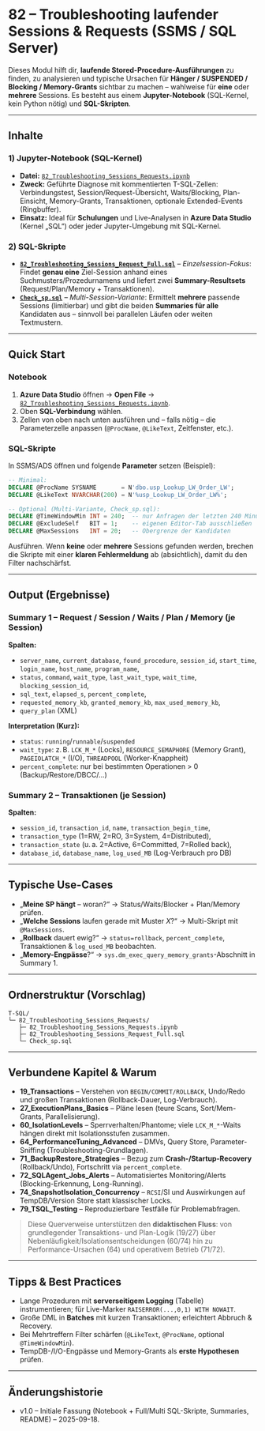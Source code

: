 # 82 – Troubleshooting laufender Sessions & Requests (SSMS / SQL Server)

Dieses Modul hilft dir, **laufende Stored-Procedure-Ausführungen** zu finden, zu analysieren und typische Ursachen für **Hänger / SUSPENDED / Blocking / Memory-Grants** sichtbar zu machen – wahlweise für **eine** oder **mehrere** Sessions. Es besteht aus einem **Jupyter-Notebook** (SQL-Kernel, kein Python nötig) und **SQL-Skripten**.

---

## Inhalte

### 1) Jupyter-Notebook (SQL-Kernel)

* **Datei:** [`82_Troubleshooting_Sessions_Requests.ipynb`](82_Troubleshooting_Sessions_Requests.ipynb)
* **Zweck:** Geführte Diagnose mit kommentierten T-SQL-Zellen: Verbindungstest, Session/Request-Übersicht, Waits/Blocking, Plan-Einsicht, Memory-Grants, Transaktionen, optionale Extended-Events (Ringbuffer).
* **Einsatz:** Ideal für **Schulungen** und Live-Analysen in **Azure Data Studio** (Kernel „SQL“) oder jeder Jupyter-Umgebung mit SQL-Kernel.

### 2) SQL-Skripte

* [**`82_Troubleshooting_Sessions_Request_Full.sql`**](82_Troubleshooting_Sessions_Request_Full.sql) – *Einzelsession-Fokus*:
  Findet **genau eine** Ziel-Session anhand eines Suchmusters/Prozedurnamens und liefert zwei **Summary-Resultsets** (Request/Plan/Memory + Transaktionen).
* [**`Check_sp.sql`**](Check_sp.sql) – *Multi-Session-Variante*:
  Ermittelt **mehrere** passende Sessions (limitierbar) und gibt die beiden **Summaries für alle** Kandidaten aus – sinnvoll bei parallelen Läufen oder weiten Textmustern.

---

## Quick Start

### Notebook

1. **Azure Data Studio** öffnen → **Open File** → [`82_Troubleshooting_Sessions_Requests.ipynb`](82_Troubleshooting_Sessions_Requests.ipynb).
2. Oben **SQL-Verbindung** wählen.
3. Zellen von oben nach unten ausführen und – falls nötig – die Parameterzelle anpassen (`@ProcName`, `@LikeText`, Zeitfenster, etc.).

### SQL-Skripte

In SSMS/ADS öffnen und folgende **Parameter** setzen (Beispiel):

```sql
-- Minimal:
DECLARE @ProcName SYSNAME       = N'dbo.usp_Lookup_LW_Order_LW';
DECLARE @LikeText NVARCHAR(200) = N'%usp_Lookup_LW_Order_LW%';

-- Optional (Multi-Variante, Check_sp.sql):
DECLARE @TimeWindowMin INT = 240;  -- nur Anfragen der letzten 240 Minuten
DECLARE @ExcludeSelf   BIT = 1;    -- eigenen Editor-Tab ausschließen
DECLARE @MaxSessions   INT = 20;   -- Obergrenze der Kandidaten
```

Ausführen.
Wenn **keine** oder **mehrere** Sessions gefunden werden, brechen die Skripte mit einer **klaren Fehlermeldung** ab (absichtlich), damit du den Filter nachschärfst.

---

## Output (Ergebnisse)

### Summary 1 – Request / Session / Waits / Plan / Memory (je Session)

**Spalten:**

* `server_name`, `current_database`, `found_procedure`, `session_id`, `start_time`, `login_name`, `host_name`, `program_name`,
* `status`, `command`, `wait_type`, `last_wait_type`, `wait_time`, `blocking_session_id`,
* `sql_text`, `elapsed_s`, `percent_complete`,
* `requested_memory_kb`, `granted_memory_kb`, `max_used_memory_kb`,
* `query_plan` (XML)

**Interpretation (Kurz):**

* `status`: `running`/`runnable`/`suspended`
* `wait_type`: z. B. `LCK_M_*` (Locks), `RESOURCE_SEMAPHORE` (Memory Grant), `PAGEIOLATCH_*` (I/O), `THREADPOOL` (Worker-Knappheit)
* `percent_complete`: nur bei bestimmten Operationen > 0 (Backup/Restore/DBCC/…)

### Summary 2 – Transaktionen (je Session)

**Spalten:**

* `session_id`, `transaction_id`, `name`, `transaction_begin_time`,
* `transaction_type` (1=RW, 2=RO, 3=System, 4=Distributed),
* `transaction_state` (u. a. 2=Active, 6=Committed, 7=Rolled back),
* `database_id`, `database_name`, `log_used_MB` (Log-Verbrauch pro DB)

---

## Typische Use-Cases

* „**Meine SP hängt** – woran?“ → Status/Waits/Blocker + Plan/Memory prüfen.
* „**Welche Sessions** laufen gerade mit Muster *X*?“ → Multi-Skript mit `@MaxSessions`.
* „**Rollback** dauert ewig?“ → `status=rollback`, `percent_complete`, Transaktionen & `log_used_MB` beobachten.
* „**Memory-Engpässe**?“ → `sys.dm_exec_query_memory_grants`-Abschnitt in Summary 1.

---

## Ordnerstruktur (Vorschlag)

```
T-SQL/
└─ 82_Troubleshooting_Sessions_Requests/
   ├─ 82_Troubleshooting_Sessions_Requests.ipynb
   ├─ 82_Troubleshooting_Sessions_Request_Full.sql
   └─ Check_sp.sql
```

---

## Verbundene Kapitel & Warum

* **19\_Transactions** – Verstehen von `BEGIN/COMMIT/ROLLBACK`, Undo/Redo und großen Transaktionen (Rollback-Dauer, Log-Verbrauch).
* **27\_ExecutionPlans\_Basics** – Pläne lesen (teure Scans, Sort/Mem-Grants, Parallelisierung).
* **60\_IsolationLevels** – Sperrverhalten/Phantome; viele `LCK_M_*`-Waits hängen direkt mit Isolationsstufen zusammen.
* **64\_PerformanceTuning\_Advanced** – DMVs, Query Store, Parameter-Sniffing (Troubleshooting-Grundlagen).
* **71\_BackupRestore\_Strategies** – Bezug zum **Crash-/Startup-Recovery** (Rollback/Undo), Fortschritt via `percent_complete`.
* **72\_SQLAgent\_Jobs\_Alerts** – Automatisiertes Monitoring/Alerts (Blocking-Erkennung, Long-Running).
* **74\_SnapshotIsolation\_Concurrency** – `RCSI`/SI und Auswirkungen auf TempDB/Version Store statt klassischer Locks.
* **79\_TSQL\_Testing** – Reproduzierbare Testfälle für Problemabfragen.

> Diese Querverweise unterstützen den **didaktischen Fluss**: von grundlegender Transaktions- und Plan-Logik (19/27) über Nebenläufigkeit/Isolationsentscheidungen (60/74) hin zu Performance-Ursachen (64) und operativem Betrieb (71/72).

---

## Tipps & Best Practices

* Lange Prozeduren mit **serverseitigem Logging** (Tabelle) instrumentieren; für Live-Marker `RAISERROR(...,0,1) WITH NOWAIT`.
* Große DML in **Batches** mit kurzen Transaktionen; erleichtert Abbruch & Recovery.
* Bei Mehrtreffern Filter schärfen (`@LikeText`, `@ProcName`, optional `@TimeWindowMin`).
* TempDB-/I/O-Engpässe und Memory-Grants als **erste Hypothesen** prüfen.

---

## Änderungshistorie

* v1.0 – Initiale Fassung (Notebook + Full/Multi SQL-Skripte, Summaries, README) – 2025-09-18.
